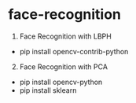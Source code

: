 # face-recognition

1. Face Recognition with LBPH
- pip install opencv-contrib-python
2. Face Recognition with PCA
- pip install opencv-python
- pip install sklearn
